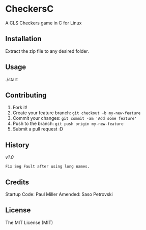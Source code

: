 # CheckersC

A CLS Checkers game in C for Linux

## Installation

Extract the zip file to any desired folder.

## Usage

./start

## Contributing

1. Fork it!
2. Create your feature branch: `git checkout -b my-new-feature`
3. Commit your changes: `git commit -am 'Add some feature'`
4. Push to the branch: `git push origin my-new-feature`
5. Submit a pull request :D

## History
*v1.0*

    Fix Seg Fault after using long names.

## Credits

Startup Code: Paul Miller
Amended: Saso Petrovski

## License

The MIT License (MIT)
